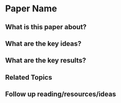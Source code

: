 # Paper Name
## What is this paper about?
## What are the key ideas?
## What are the key results?

## Related Topics

## Follow up reading/resources/ideas


